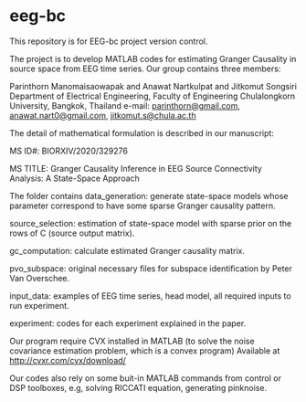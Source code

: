 # eeg-bc
This repository is for EEG-bc project version control.

The project is to develop MATLAB codes for estimating Granger Causality in source space from EEG time series. Our group contains three members:

Parinthorn Manomaisaowapak and Anawat Nartkulpat and Jitkomut Songsiri
Department of Electrical Engineering, Faculty of Engineering
Chulalongkorn University, Bangkok, Thailand 
e-mail: parinthorn@gmail.com, anawat.nart0@gmail.com, jitkomut.s@chula.ac.th
 
The detail of mathematical formulation is described in our manuscript: 

MS ID#: BIORXIV/2020/329276

MS TITLE: Granger Causality Inference in EEG Source Connectivity Analysis: A State-Space Approach

The folder contains
data_generation: generate state-space models whose parameter correspond to have some sparse Granger causality pattern.

source_selection: estimation of state-space model with sparse prior on the rows of C (source output matrix).

gc_computation: calculate estimated Granger causality matrix.

pvo_subspace: original necessary files for subspace identification by Peter Van Overschee.

input_data: examples of EEG time series, head model, all required inputs to run experiment.

experiment: codes for each experiment explained in the paper.

Our program require CVX installed in MATLAB (to solve the noise covariance estimation problem, which is a convex program)
Available at http://cvxr.com/cvx/download/

Our codes also rely on some buit-in MATLAB commands from control or DSP toolboxes, e.g, solving RICCATI equation, generating pinknoise.

